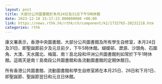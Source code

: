 ```yaml
---
layout: post
title: 大部分公共圖書館於本月24日及31日下午5時休館
date: 2023-12-18 15:17:23.000000000 +08:00
link: https://news.rthk.hk/rthk/ch/component/k2/1732765-20231218.htm
categories: rthk
---
```


康文署表示，香港中央圖書館、大部分公共圖書館及所有學生自修室，本月24日及31日、即聖誕節前夕及元旦前夕，下午5時休館。蝴蝶邨、瀝源、沙頭角、石圍角、大澳、天水圍北、梅窩、南丫島北段和坪洲公共圖書館則如常於下午1時休館。這兩天是南丫島南段公共圖書館和各流動圖書館的定期休館日。
 
所有香港公共圖書館、流動圖書館和學生自修室將在本月25日、26日和下月1日、即聖誕節、聖誕節翌日和元旦日休館。
